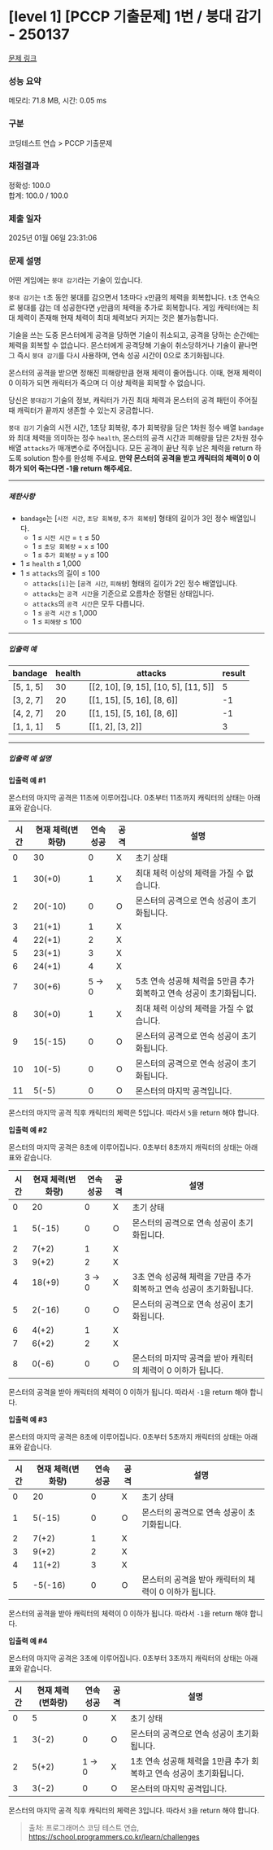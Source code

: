 # [level 1] [PCCP 기출문제] 1번 / 붕대 감기 - 250137 

[문제 링크](https://school.programmers.co.kr/learn/courses/30/lessons/250137) 

### 성능 요약

메모리: 71.8 MB, 시간: 0.05 ms

### 구분

코딩테스트 연습 > PCCP 기출문제

### 채점결과

정확성: 100.0<br/>합계: 100.0 / 100.0

### 제출 일자

2025년 01월 06일 23:31:06

### 문제 설명

<p>어떤 게임에는 <code>붕대 감기</code>라는 기술이 있습니다.</p>

<p><code>붕대 감기</code>는 <code>t</code>초 동안 붕대를 감으면서 1초마다 <code>x</code>만큼의 체력을 회복합니다. <code>t</code>초 연속으로 붕대를 감는 데 성공한다면 <code>y</code>만큼의 체력을 추가로 회복합니다. 게임 캐릭터에는 최대 체력이 존재해 현재 체력이 최대 체력보다 커지는 것은 불가능합니다.</p>

<p>기술을 쓰는 도중 몬스터에게 공격을 당하면 기술이 취소되고, 공격을 당하는 순간에는 체력을 회복할 수 없습니다. 몬스터에게 공격당해 기술이 취소당하거나 기술이 끝나면 그 즉시 <code>붕대 감기</code>를 다시 사용하며, 연속 성공 시간이 0으로 초기화됩니다.</p>

<p>몬스터의 공격을 받으면 정해진 피해량만큼 현재 체력이 줄어듭니다. 이때, 현재 체력이 0 이하가 되면 캐릭터가 죽으며 더 이상 체력을 회복할 수 없습니다.</p>

<p>당신은 <code>붕대감기</code> 기술의 정보, 캐릭터가 가진 최대 체력과 몬스터의 공격 패턴이 주어질 때 캐릭터가 끝까지 생존할 수 있는지 궁금합니다.</p>

<p><code>붕대 감기</code> 기술의 시전 시간, 1초당 회복량, 추가 회복량을 담은 1차원 정수 배열 <code>bandage</code>와 최대 체력을 의미하는 정수 <code>health</code>, 몬스터의 공격 시간과 피해량을 담은 2차원 정수 배열 <code>attacks</code>가 매개변수로 주어집니다. 모든 공격이 끝난 직후 남은 체력을 return 하도록 solution 함수를 완성해 주세요. <strong>만약 몬스터의 공격을 받고 캐릭터의 체력이 0 이하가 되어 죽는다면 -1을 return 해주세요.</strong></p>

<hr>

<h5>제한사항</h5>

<ul>
<li><code>bandage</code>는 [<code>시전 시간</code>, <code>초당 회복량</code>, <code>추가 회복량</code>] 형태의 길이가 3인 정수 배열입니다.

<ul>
<li>1 ≤ <code>시전 시간</code> = <code>t</code> ≤ 50</li>
<li>1 ≤ <code>초당 회복량</code> = <code>x</code> ≤ 100</li>
<li>1 ≤ <code>추가 회복량</code> = <code>y</code> ≤ 100</li>
</ul></li>
<li>1 ≤ <code>health</code> ≤ 1,000</li>
<li>1 ≤ <code>attacks</code>의 길이 ≤ 100

<ul>
<li><code>attacks[i]</code>는 [<code>공격 시간</code>, <code>피해량</code>] 형태의 길이가 2인 정수 배열입니다.</li>
<li><code>attacks</code>는 <code>공격 시간</code>을 기준으로 오름차순 정렬된 상태입니다.</li>
<li><code>attacks</code>의 <code>공격 시간</code>은 모두 다릅니다.</li>
<li>1 ≤ <code>공격 시간</code> ≤ 1,000</li>
<li>1 ≤ <code>피해량</code> ≤ 100</li>
</ul></li>
</ul>

<hr>

<h5>입출력 예</h5>
<table class="table">
        <thead><tr>
<th>bandage</th>
<th>health</th>
<th>attacks</th>
<th>result</th>
</tr>
</thead>
        <tbody><tr>
<td>[5, 1, 5]</td>
<td>30</td>
<td>[[2, 10], [9, 15], [10, 5], [11, 5]]</td>
<td>5</td>
</tr>
<tr>
<td>[3, 2, 7]</td>
<td>20</td>
<td>[[1, 15], [5, 16], [8, 6]]</td>
<td>-1</td>
</tr>
<tr>
<td>[4, 2, 7]</td>
<td>20</td>
<td>[[1, 15], [5, 16], [8, 6]]</td>
<td>-1</td>
</tr>
<tr>
<td>[1, 1, 1]</td>
<td>5</td>
<td>[[1, 2], [3, 2]]</td>
<td>3</td>
</tr>
</tbody>
      </table>
<hr>

<h5>입출력 예 설명</h5>

<p><strong>입출력 예 #1</strong></p>

<p>몬스터의 마지막 공격은 11초에 이루어집니다. 0초부터 11초까지 캐릭터의 상태는 아래 표와 같습니다.</p>
<table class="table">
        <thead><tr>
<th>시간</th>
<th>현재 체력(변화량)</th>
<th>연속 성공</th>
<th>공격</th>
<th>설명</th>
</tr>
</thead>
        <tbody><tr>
<td>0</td>
<td>30</td>
<td>0</td>
<td>X</td>
<td>초기 상태</td>
</tr>
<tr>
<td>1</td>
<td>30(+0)</td>
<td>1</td>
<td>X</td>
<td>최대 체력 이상의 체력을 가질 수 없습니다.</td>
</tr>
<tr>
<td>2</td>
<td>20(-10)</td>
<td>0</td>
<td>O</td>
<td>몬스터의 공격으로 연속 성공이 초기화됩니다.</td>
</tr>
<tr>
<td>3</td>
<td>21(+1)</td>
<td>1</td>
<td>X</td>
<td></td>
</tr>
<tr>
<td>4</td>
<td>22(+1)</td>
<td>2</td>
<td>X</td>
<td></td>
</tr>
<tr>
<td>5</td>
<td>23(+1)</td>
<td>3</td>
<td>X</td>
<td></td>
</tr>
<tr>
<td>6</td>
<td>24(+1)</td>
<td>4</td>
<td>X</td>
<td></td>
</tr>
<tr>
<td>7</td>
<td>30(+6)</td>
<td>5 → 0</td>
<td>X</td>
<td>5초 연속 성공해 체력을 5만큼 추가 회복하고 연속 성공이 초기화됩니다.</td>
</tr>
<tr>
<td>8</td>
<td>30(+0)</td>
<td>1</td>
<td>X</td>
<td>최대 체력 이상의 체력을 가질 수 없습니다.</td>
</tr>
<tr>
<td>9</td>
<td>15(-15)</td>
<td>0</td>
<td>O</td>
<td>몬스터의 공격으로 연속 성공이 초기화됩니다.</td>
</tr>
<tr>
<td>10</td>
<td>10(-5)</td>
<td>0</td>
<td>O</td>
<td>몬스터의 공격으로 연속 성공이 초기화됩니다.</td>
</tr>
<tr>
<td>11</td>
<td>5(-5)</td>
<td>0</td>
<td>O</td>
<td>몬스터의 마지막 공격입니다.</td>
</tr>
</tbody>
      </table>
<p>몬스터의 마지막 공격 직후 캐릭터의 체력은 5입니다. 따라서 <code>5</code>을 return 해야 합니다.</p>

<p><strong>입출력 예 #2</strong></p>

<p>몬스터의 마지막 공격은 8초에 이루어집니다. 0초부터 8초까지 캐릭터의 상태는 아래 표와 같습니다.</p>
<table class="table">
        <thead><tr>
<th>시간</th>
<th>현재 체력(변화량)</th>
<th>연속 성공</th>
<th>공격</th>
<th>설명</th>
</tr>
</thead>
        <tbody><tr>
<td>0</td>
<td>20</td>
<td>0</td>
<td>X</td>
<td>초기 상태</td>
</tr>
<tr>
<td>1</td>
<td>5(-15)</td>
<td>0</td>
<td>O</td>
<td>몬스터의 공격으로 연속 성공이 초기화됩니다.</td>
</tr>
<tr>
<td>2</td>
<td>7(+2)</td>
<td>1</td>
<td>X</td>
<td></td>
</tr>
<tr>
<td>3</td>
<td>9(+2)</td>
<td>2</td>
<td>X</td>
<td></td>
</tr>
<tr>
<td>4</td>
<td>18(+9)</td>
<td>3 → 0</td>
<td>X</td>
<td>3초 연속 성공해 체력을 7만큼 추가 회복하고 연속 성공이 초기화됩니다.</td>
</tr>
<tr>
<td>5</td>
<td>2(-16)</td>
<td>0</td>
<td>O</td>
<td>몬스터의 공격으로 연속 성공이 초기화됩니다.</td>
</tr>
<tr>
<td>6</td>
<td>4(+2)</td>
<td>1</td>
<td>X</td>
<td></td>
</tr>
<tr>
<td>7</td>
<td>6(+2)</td>
<td>2</td>
<td>X</td>
<td></td>
</tr>
<tr>
<td>8</td>
<td>0(-6)</td>
<td>0</td>
<td>O</td>
<td>몬스터의 마지막 공격을 받아 캐릭터의 체력이 0 이하가 됩니다.</td>
</tr>
</tbody>
      </table>
<p>몬스터의 공격을 받아 캐릭터의 체력이 0 이하가 됩니다. 따라서 <code>-1</code>을 return 해야 합니다.</p>

<p><strong>입출력 예 #3</strong></p>

<p>몬스터의 마지막 공격은 8초에 이루어집니다. 0초부터 5초까지 캐릭터의 상태는 아래 표와 같습니다.</p>
<table class="table">
        <thead><tr>
<th>시간</th>
<th>현재 체력(변화량)</th>
<th>연속 성공</th>
<th>공격</th>
<th>설명</th>
</tr>
</thead>
        <tbody><tr>
<td>0</td>
<td>20</td>
<td>0</td>
<td>X</td>
<td>초기 상태</td>
</tr>
<tr>
<td>1</td>
<td>5(-15)</td>
<td>0</td>
<td>O</td>
<td>몬스터의 공격으로 연속 성공이 초기화됩니다.</td>
</tr>
<tr>
<td>2</td>
<td>7(+2)</td>
<td>1</td>
<td>X</td>
<td></td>
</tr>
<tr>
<td>3</td>
<td>9(+2)</td>
<td>2</td>
<td>X</td>
<td></td>
</tr>
<tr>
<td>4</td>
<td>11(+2)</td>
<td>3</td>
<td>X</td>
<td></td>
</tr>
<tr>
<td>5</td>
<td>-5(-16)</td>
<td>0</td>
<td>O</td>
<td>몬스터의 공격을 받아 캐릭터의 체력이 0 이하가 됩니다.</td>
</tr>
</tbody>
      </table>
<p>몬스터의 공격을 받아 캐릭터의 체력이 0 이하가 됩니다. 따라서 <code>-1</code>을 return 해야 합니다.</p>

<p><strong>입출력 예 #4</strong></p>

<p>몬스터의 마지막 공격은 3초에 이루어집니다. 0초부터 3초까지 캐릭터의 상태는 아래 표와 같습니다.</p>
<table class="table">
        <thead><tr>
<th>시간</th>
<th>현재 체력(변화량)</th>
<th>연속 성공</th>
<th>공격</th>
<th>설명</th>
</tr>
</thead>
        <tbody><tr>
<td>0</td>
<td>5</td>
<td>0</td>
<td>X</td>
<td>초기 상태</td>
</tr>
<tr>
<td>1</td>
<td>3(-2)</td>
<td>0</td>
<td>O</td>
<td>몬스터의 공격으로 연속 성공이 초기화됩니다.</td>
</tr>
<tr>
<td>2</td>
<td>5(+2)</td>
<td>1 → 0</td>
<td>X</td>
<td>1초 연속 성공해 체력을 1만큼 추가 회복하고 연속 성공이 초기화됩니다.</td>
</tr>
<tr>
<td>3</td>
<td>3(-2)</td>
<td>0</td>
<td>O</td>
<td>몬스터의 마지막 공격입니다.</td>
</tr>
</tbody>
      </table>
<p>몬스터의 마지막 공격 직후 캐릭터의 체력은 3입니다. 따라서 <code>3</code>을 return 해야 합니다.</p>


> 출처: 프로그래머스 코딩 테스트 연습, https://school.programmers.co.kr/learn/challenges